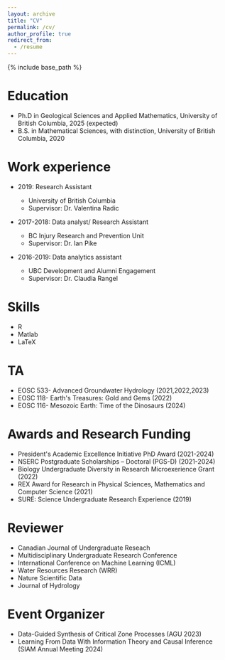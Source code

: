 ```yaml
---
layout: archive
title: "CV"
permalink: /cv/
author_profile: true
redirect_from:
  - /resume
---
```


{% include base_path %}

Education
======
* Ph.D in Geological Sciences and Applied Mathematics, University of British Columbia, 2025 (expected)
* B.S. in Mathematical Sciences, with distinction, University of British Columbia, 2020

Work experience
======
* 2019: Research Assistant
  * University of British Columbia
  * Supervisor: Dr. Valentina Radic

* 2017-2018: Data analyst/ Research Assistant
  * BC Injury Research and Prevention Unit
  * Supervisor: Dr. Ian Pike

* 2016-2019: Data analytics assistant
  * UBC Development and Alumni Engagement
  * Supervisor: Dr. Claudia Rangel
  
Skills
======
* R
* Matlab
* LaTeX
  
TA
======
* EOSC 533- Advanced Groundwater Hydrology (2021,2022,2023)
* EOSC 118- Earth's Treasures: Gold and Gems (2022)
* EOSC 116- Mesozoic Earth: Time of the Dinosaurs (2024)

Awards and Research Funding
======
* President's Academic Excellence Initiative PhD Award (2021-2024)
* NSERC Postgraduate Scholarships – Doctoral (PGS-D) (2021-2024)
* Biology Undergraduate Diversity in Research Microexerience Grant (2022)
* REX Award for Research in Physical Sciences, Mathematics and Computer Science (2021)
* SURE: Science Undergraduate Research Experience (2019)
  
Reviewer
======
* Canadian Journal of Undergraduate Reseach
* Multidisciplinary Undergraduate Research Conference
* International Conference on Machine Learning (ICML)
* Water Resources Research (WRR)
* Nature Scientific Data
* Journal of Hydrology

Event Organizer
======
* Data-Guided Synthesis of Critical Zone Processes (AGU 2023)
* Learning From Data With Information Theory and Causal Inference (SIAM Annual Meeting 2024)
